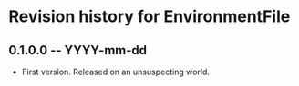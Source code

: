 # Revision history for EnvironmentFile

## 0.1.0.0 -- YYYY-mm-dd

* First version. Released on an unsuspecting world.
